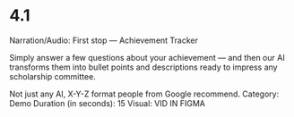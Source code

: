 # 4.1

Narration/Audio: First stop — Achievement Tracker

Simply answer a few questions about your achievement — and then our AI transforms them into bullet points and descriptions ready to impress any scholarship committee.

Not just any AI, X-Y-Z format people from Google recommend.
Category: Demo
Duration (in seconds): 15
Visual: VID IN FIGMA
